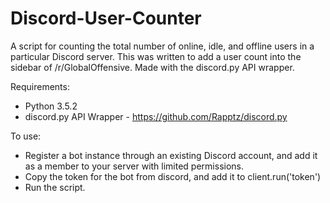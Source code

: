 # Discord-User-Counter
A script for counting the total number of online, idle, and offline users in a particular Discord server. This was written to add a user count into the sidebar of /r/GlobalOffensive. Made with the discord.py API wrapper.

Requirements:
- Python 3.5.2
- discord.py API Wrapper - https://github.com/Rapptz/discord.py

To use:
- Register a bot instance through an existing Discord account, and add it as a member to your server with limited permissions.
- Copy the token for the bot from discord, and add it to client.run('token')
- Run the script. 

